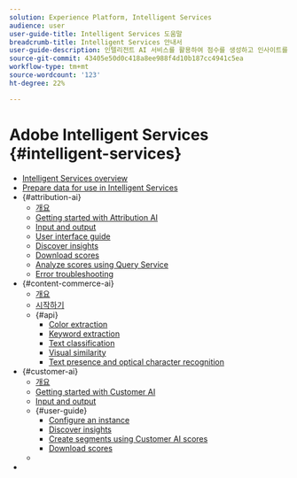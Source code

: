 ```yaml
---
solution: Experience Platform, Intelligent Services
audience: user
user-guide-title: Intelligent Services 도움말
breadcrumb-title: Intelligent Services 안내서
user-guide-description: 인텔리전트 AI 서비스를 활용하여 점수를 생성하고 인사이트를 발견하며 마케팅 이벤트 데이터를 통해 세그먼트를 만들 수 있습니다.
source-git-commit: 43405e50d0c418a8ee988f4d10b187cc4941c5ea
workflow-type: tm+mt
source-wordcount: '123'
ht-degree: 22%

---
```



# Adobe Intelligent Services {#intelligent-services}

- [Intelligent Services overview](home.md)
- [Prepare data for use in Intelligent Services](data-preparation.md)
- {#attribution-ai}
   - [개요](attribution-ai/overview.md)
   - [Getting started with Attribution AI](attribution-ai/getting-started.md)
   - [Input and output](attribution-ai/input-output.md)
   - [User interface guide](attribution-ai/user-guide.md)
   - [Discover insights](attribution-ai/discover-insights.md)
   - [Download scores](attribution-ai/download-scores.md)
   - [Analyze scores using Query Service](attribution-ai/aai-query-service.md)
   - [Error troubleshooting](attribution-ai/troubleshooting.md)
- {#content-commerce-ai}
   - [개요](content-commerce-ai/overview.md)
   - [시작하기](content-commerce-ai/getting-started.md)
   - {#api}
      - [Color extraction](content-commerce-ai/api/color-extraction.md)
      - [Keyword extraction](content-commerce-ai/api/keyword-extraction.md)
      - [Text classification](content-commerce-ai/api/text-classification.md)
      - [Visual similarity](content-commerce-ai/api/visual-similarity.md)
      - [Text presence and optical character recognition](content-commerce-ai/api/optical-character-recognition.md)
- {#customer-ai}
   - [개요](customer-ai/overview.md)
   - [Getting started with Customer AI](customer-ai/getting-started.md)
   - [Input and output](customer-ai/input-output.md)
   - {#user-guide}
      - [Configure an instance](customer-ai/user-guide/configure.md)
      - [Discover insights](customer-ai/user-guide/discover-insights.md)
      - [Create segments using Customer AI scores](customer-ai/user-guide/create-segment.md)
      - [Download scores](customer-ai/user-guide/download-scores.md)
   - [](customer-ai/troubleshooting.md)
- [](https://www.adobe.com/go/platform-release-notes-en)
